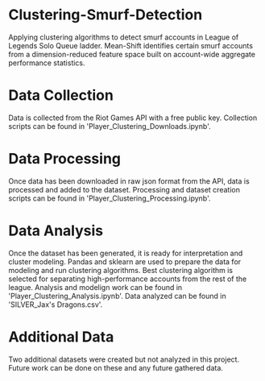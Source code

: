 # Clustering-Smurf-Detection
Applying clustering algorithms to detect smurf accounts in League of Legends Solo Queue ladder.
Mean-Shift identifies certain smurf accounts from a dimension-reduced feature space built on account-wide
aggregate performance statistics.

# Data Collection
Data is collected from the Riot Games API with a free public key.
Collection scripts can be found in 'Player_Clustering_Downloads.ipynb'.

# Data Processing
Once data has been downloaded in raw json format from the API, data is processed and added to the dataset.
Processing and dataset creation scripts can be found in 'Player_Clustering_Processing.ipynb'.

# Data Analysis
Once the dataset has been generated, it is ready for interpretation and cluster modeling.
Pandas and sklearn are used to prepare the data for modeling and run clustering algorithms.
Best clustering algorithm is selected for separating high-performance accounts from the rest of the league.
Analysis and modelign work can be found in 'Player_Clustering_Analysis.ipynb'.
Data analyzed can be found in 'SILVER_Jax's Dragons.csv'.

# Additional Data
Two additional datasets were created but not analyzed in this project. Future work can be done on these and
any future gathered data.
